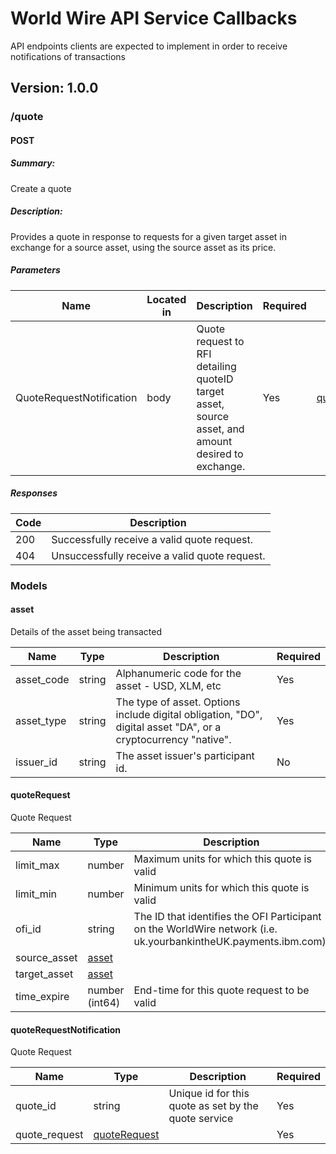 # World Wire API Service Callbacks
API endpoints clients are expected to implement in order to receive notifications of transactions

## Version: 1.0.0

### /quote

#### POST
##### Summary:

Create a quote

##### Description:

Provides a quote in response to requests for a given target asset in exchange for a source asset, using the source asset as its price.


##### Parameters

| Name | Located in | Description | Required | Schema |
| ---- | ---------- | ----------- | -------- | ---- |
| QuoteRequestNotification | body | Quote request to RFI detailing quoteID target asset, source asset, and amount desired to exchange.  | Yes | [quoteRequestNotification](#quoterequestnotification) |

##### Responses

| Code | Description |
| ---- | ----------- |
| 200 | Successfully receive a valid quote request.  |
| 404 | Unsuccessfully receive a valid quote request. |

### Models


#### asset

Details of the asset being transacted

| Name | Type | Description | Required |
| ---- | ---- | ----------- | -------- |
| asset_code | string | Alphanumeric code for the asset - USD, XLM, etc | Yes |
| asset_type | string | The type of asset. Options include digital obligation, "DO", digital asset "DA", or a cryptocurrency "native". | Yes |
| issuer_id | string | The asset issuer's participant id. | No |

#### quoteRequest

Quote Request

| Name | Type | Description | Required |
| ---- | ---- | ----------- | -------- |
| limit_max | number | Maximum units for which this quote is valid | Yes |
| limit_min | number | Minimum units for which this quote is valid | No |
| ofi_id | string | The ID that identifies the OFI Participant on the WorldWire network (i.e. uk.yourbankintheUK.payments.ibm.com). | Yes |
| source_asset | [asset](#asset) |  | No |
| target_asset | [asset](#asset) |  | No |
| time_expire | number (int64) | End-time for this quote request to be valid | Yes |

#### quoteRequestNotification

Quote Request

| Name | Type | Description | Required |
| ---- | ---- | ----------- | -------- |
| quote_id | string | Unique id for this quote as set by the quote service | Yes |
| quote_request | [quoteRequest](#quoterequest) |  | Yes |